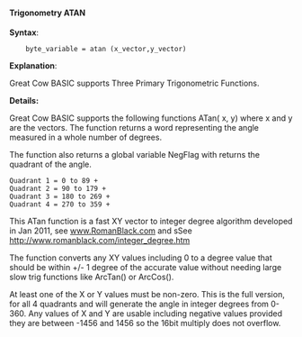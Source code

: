 <div class="section">

<div class="titlepage">

<div>

<div>

#### <span id="trigonometry_atan"></span>Trigonometry ATAN

</div>

</div>

</div>

<span class="strong">**Syntax**</span>:

``` screen
    byte_variable = atan (x_vector,y_vector)
```

<span class="strong">**Explanation**</span>:

Great Cow BASIC supports Three Primary Trigonometric Functions.

<span class="strong">**Details:**</span>

Great Cow BASIC supports the following functions ATan( x, y) where x and
y are the vectors. The function returns a word representing the angle
measured in a whole number of degrees.

The function also returns a global variable NegFlag with returns the
quadrant of the angle.

``` literallayout
Quadrant 1 = 0 to 89 +
Quadrant 2 = 90 to 179 +
Quadrant 3 = 180 to 269 +
Quadrant 4 = 270 to 359 +
```

This ATan function is a fast XY vector to integer degree algorithm
developed in Jan 2011, see www.RomanBlack.com and sSee
<http://www.romanblack.com/integer_degree.htm>

The function converts any XY values including 0 to a degree value that
should be within +/- 1 degree of the accurate value without needing
large slow trig functions like ArcTan() or ArcCos().

At least one of the X or Y values must be non-zero. This is the full
version, for all 4 quadrants and will generate the angle in integer
degrees from 0-360. Any values of X and Y are usable including negative
values provided they are between -1456 and 1456 so the 16bit multiply
does not overflow.

</div>
